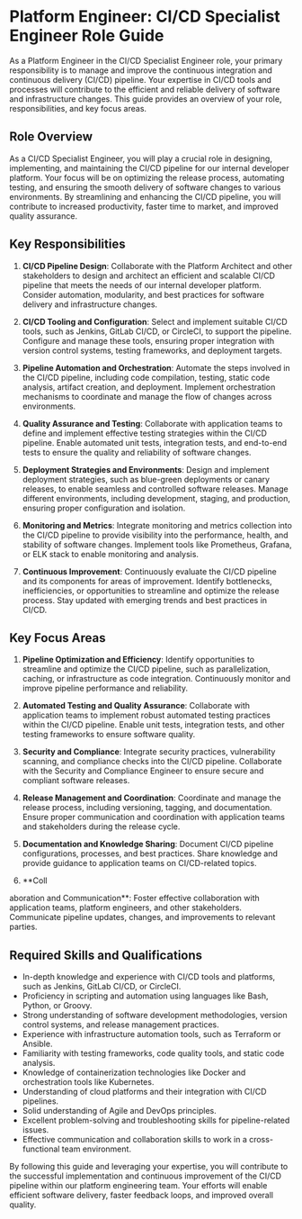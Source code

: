 # Platform Engineer: CI/CD Specialist Engineer Role Guide

As a Platform Engineer in the CI/CD Specialist Engineer role, your primary responsibility is to manage and improve the continuous integration and continuous delivery (CI/CD) pipeline. Your expertise in CI/CD tools and processes will contribute to the efficient and reliable delivery of software and infrastructure changes. This guide provides an overview of your role, responsibilities, and key focus areas.

## Role Overview

As a CI/CD Specialist Engineer, you will play a crucial role in designing, implementing, and maintaining the CI/CD pipeline for our internal developer platform. Your focus will be on optimizing the release process, automating testing, and ensuring the smooth delivery of software changes to various environments. By streamlining and enhancing the CI/CD pipeline, you will contribute to increased productivity, faster time to market, and improved quality assurance.

## Key Responsibilities

1. **CI/CD Pipeline Design**: Collaborate with the Platform Architect and other stakeholders to design and architect an efficient and scalable CI/CD pipeline that meets the needs of our internal developer platform. Consider automation, modularity, and best practices for software delivery and infrastructure changes.

2. **CI/CD Tooling and Configuration**: Select and implement suitable CI/CD tools, such as Jenkins, GitLab CI/CD, or CircleCI, to support the pipeline. Configure and manage these tools, ensuring proper integration with version control systems, testing frameworks, and deployment targets.

3. **Pipeline Automation and Orchestration**: Automate the steps involved in the CI/CD pipeline, including code compilation, testing, static code analysis, artifact creation, and deployment. Implement orchestration mechanisms to coordinate and manage the flow of changes across environments.

4. **Quality Assurance and Testing**: Collaborate with application teams to define and implement effective testing strategies within the CI/CD pipeline. Enable automated unit tests, integration tests, and end-to-end tests to ensure the quality and reliability of software changes.

5. **Deployment Strategies and Environments**: Design and implement deployment strategies, such as blue-green deployments or canary releases, to enable seamless and controlled software releases. Manage different environments, including development, staging, and production, ensuring proper configuration and isolation.

6. **Monitoring and Metrics**: Integrate monitoring and metrics collection into the CI/CD pipeline to provide visibility into the performance, health, and stability of software changes. Implement tools like Prometheus, Grafana, or ELK stack to enable monitoring and analysis.

7. **Continuous Improvement**: Continuously evaluate the CI/CD pipeline and its components for areas of improvement. Identify bottlenecks, inefficiencies, or opportunities to streamline and optimize the release process. Stay updated with emerging trends and best practices in CI/CD.

## Key Focus Areas

1. **Pipeline Optimization and Efficiency**: Identify opportunities to streamline and optimize the CI/CD pipeline, such as parallelization, caching, or infrastructure as code integration. Continuously monitor and improve pipeline performance and reliability.

2. **Automated Testing and Quality Assurance**: Collaborate with application teams to implement robust automated testing practices within the CI/CD pipeline. Enable unit tests, integration tests, and other testing frameworks to ensure software quality.

3. **Security and Compliance**: Integrate security practices, vulnerability scanning, and compliance checks into the CI/CD pipeline. Collaborate with the Security and Compliance Engineer to ensure secure and compliant software releases.

4. **Release Management and Coordination**: Coordinate and manage the release process, including versioning, tagging, and documentation. Ensure proper communication and coordination with application teams and stakeholders during the release cycle.

5. **Documentation and Knowledge Sharing**: Document CI/CD pipeline configurations, processes, and best practices. Share knowledge and provide guidance to application teams on CI/CD-related topics.

6. **Coll

aboration and Communication**: Foster effective collaboration with application teams, platform engineers, and other stakeholders. Communicate pipeline updates, changes, and improvements to relevant parties.

## Required Skills and Qualifications

- In-depth knowledge and experience with CI/CD tools and platforms, such as Jenkins, GitLab CI/CD, or CircleCI.
- Proficiency in scripting and automation using languages like Bash, Python, or Groovy.
- Strong understanding of software development methodologies, version control systems, and release management practices.
- Experience with infrastructure automation tools, such as Terraform or Ansible.
- Familiarity with testing frameworks, code quality tools, and static code analysis.
- Knowledge of containerization technologies like Docker and orchestration tools like Kubernetes.
- Understanding of cloud platforms and their integration with CI/CD pipelines.
- Solid understanding of Agile and DevOps principles.
- Excellent problem-solving and troubleshooting skills for pipeline-related issues.
- Effective communication and collaboration skills to work in a cross-functional team environment.

By following this guide and leveraging your expertise, you will contribute to the successful implementation and continuous improvement of the CI/CD pipeline within our platform engineering team. Your efforts will enable efficient software delivery, faster feedback loops, and improved overall quality.

